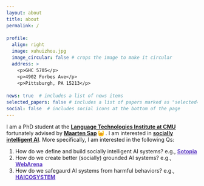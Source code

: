 ```yaml
---
layout: about
title: about
permalink: /

profile:
  align: right
  image: xuhuizhou.jpg
  image_circular: false # crops the image to make it circular
  address: >
    <p>GHC 5705</p>
    <p>4902 Forbes Ave</p>
    <p>Pittsburgh, PA 15213</p>

news: true  # includes a list of news items
selected_papers: false # includes a list of papers marked as "selected={true}"
social: false  # includes social icons at the bottom of the page
---
```


I am a PhD student at the [**Language Technologies Institute at CMU**](https://www.lti.cs.cmu.edu/) fortunately advised by [**Maarten Sap**](http://maartensap.com/) 
<img src="/assets/img/blob_cheer.png"
     alt="Markdown Monster icon"
     width="3%" height="3%"
     style="vertical-align:middle;" />
. I am interested in [**socially intelligent AI**](https://sotopia.world/awesome-social-agents/). More specifically, I am interested in the following Qs:
<ol class="gradient-list">
  <li class="frontq" data-emoji="📢">How do we define and build socially intelligent AI systems? e.g., <a href="https://sotopia.world/" style="font-weight:bold; color: #5f3dc4">Sotopia</a></li>
  <li class="frontq" data-emoji="🧱">How do we create better (socially) grounded AI systems? e.g., <a href="https://webarena.dev/" style="font-weight:bold; color: #5f3dc4">WebArena</a></li>
  <li class="frontq" data-emoji="🛡️">How do we safegaurd AI systems from harmful behaviors? e.g., <a href="https://haicosystem.org/" style="font-weight:bold; color: #5f3dc4">HAICOSYSTEM</a></li>
</ol>
<!-- <div style="background-color: lightblue; font-weight: bold; border-radius: 15px; padding: 15px; padding-left: 20px; padding-right: 20px; margin-bottom: 15px; display: inline-block;">I’m seeking a summer internship for 2025—feel free to reach out!</div> -->
